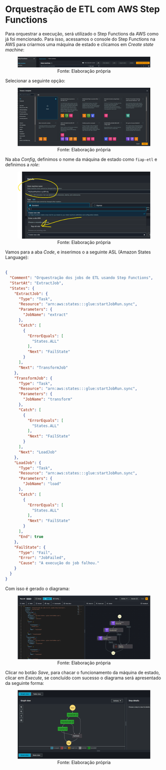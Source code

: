 # Orquestração de ETL com AWS Step Functions

Para orquestrar a execução, será utilizado o Step Functions da AWS como já foi mencionado. Para isso, acessamos o console do Step Functions na AWS para criarmos uma máquina de estado e clicamos em *Create state machine*:

<div align="center">
  <figure>
    <img src="sf_1.png" alt="">
    <figcaption>
      Fonte: Elaboração própria
    </figcaption>
  </figure>
</div>

Selecionar a seguinte opção:

<div align="center">
  <figure>
    <img src="sf_2.png" alt="">
    <figcaption>
      Fonte: Elaboração própria
    </figcaption>
  </figure>
</div>

Na aba *Config*, definimos o nome da máquina de estado como `fiap-etl` e definimos a *role*:

<div align="center">
  <figure>
    <img src="sf_3.png" alt="">
    <figcaption>
      Fonte: Elaboração própria
    </figcaption>
  </figure>
</div>

Vamos para a aba *Code*, e inserimos o a seguinte ASL (Amazon States Language):

```json

{
  "Comment": "Orquestração dos jobs de ETL usando Step Functions",
  "StartAt": "ExtractJob",
  "States": {
    "ExtractJob": {
      "Type": "Task",
      "Resource": "arn:aws:states:::glue:startJobRun.sync",
      "Parameters": {
        "JobName": "extract"
      },
      "Catch": [
        {
          "ErrorEquals": [
            "States.ALL"
          ],
          "Next": "FailState"
        }
      ],
      "Next": "TransformJob"
    },
    "TransformJob": {
      "Type": "Task",
      "Resource": "arn:aws:states:::glue:startJobRun.sync",
      "Parameters": {
        "JobName": "transform"
      },
      "Catch": [
        {
          "ErrorEquals": [
            "States.ALL"
          ],
          "Next": "FailState"
        }
      ],
      "Next": "LoadJob"
    },
    "LoadJob": {
      "Type": "Task",
      "Resource": "arn:aws:states:::glue:startJobRun.sync",
      "Parameters": {
        "JobName": "load"
      },
      "Catch": [
        {
          "ErrorEquals": [
            "States.ALL"
          ],
          "Next": "FailState"
        }
      ],
      "End": true
    },
    "FailState": {
      "Type": "Fail",
      "Error": "JobFailed",
      "Cause": "A execução do job falhou."
    }
  }
}
```

Com isso é gerado o diagrama:

<div align="center">
  <figure>
    <img src="sf_4.png" alt="">
    <figcaption>
      Fonte: Elaboração própria
    </figcaption>
  </figure>
</div>

Clicar no botão *Save*, para chacar o funcionamento da máquina de estado, clicar em *Execute*, se concluído com sucesso o diagrama será apresentado da seguinte forma:

<div align="center">
  <figure>
    <img src="sf_5.png" alt="">
    <figcaption>
      Fonte: Elaboração própria
    </figcaption>
  </figure>
</div>


